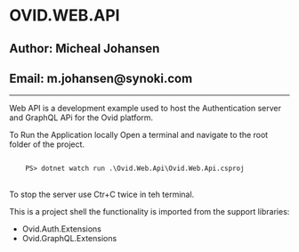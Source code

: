 <h1>OVID.WEB.API</h1>
<h2>Author: Micheal Johansen</h2>
<h2>Email: m.johansen@synoki.com</h2>
<hr/>
<p>Web API is a development example used to host the Authentication server and GraphQL APi for the Ovid platform.</p>

<p>
To Run the Application locally Open a terminal and navigate to the root folder of the project. 
</p>
<code>
    PS> dotnet watch run .\Ovid.Web.Api\Ovid.Web.Api.csproj
</code>
<br/>
<p>
To stop the server use Ctr+C twice in teh terminal.
</p>
<p>
This is a project shell the functionality is imported from the support libraries:
</p>

<ul>
<li>Ovid.Auth.Extensions</li>
<li>Ovid.GraphQL.Extensions</li>
</ul>




